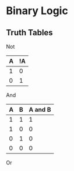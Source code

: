 # Binary Logic

## Truth Tables

Not

| A | !A |
| --- | --- |
| 1 | 0 |
| 0 | 1 |

And 

| A | B | A and B |
| --- | --- | --- |
| 1 | 1 | 1 |
| 1 | 0 | 0 |
| 0 | 1 | 0 |
| 0 | 0 | 0 |

Or 
